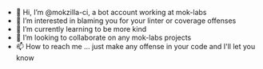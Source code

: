 - 👋 Hi, I’m @mokzilla-ci, a bot account working at mok-labs
- 👀 I’m interested in blaming you for your linter or coverage offenses
- 🌱 I’m currently learning to be more kind
- 💞️ I’m looking to collaborate on any mok-labs projects
- 📫 How to reach me ... just make any offense in your code and I'll let you know

<!---
mokzilla-ci/mokzilla-ci is a ✨ special ✨ repository because its `README.md` (this file) appears on your GitHub profile.
You can click the Preview link to take a look at your changes.
--->
